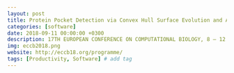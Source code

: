 ```yaml
---
layout: post
title: Protein Pocket Detection via Convex Hull Surface Evolution and Associated Reeb Graph
categories: [software]
date: 2018-09-11 00:00:00 +0300
description: 17TH EUROPEAN CONFERENCE ON COMPUTATIONAL BIOLOGY, 8 – 12 September, 2018, Athens, Greece. Theme - Proteins, Code - PT22.
img: eccb2018.png
website: http://eccb18.org/programme/
tags: [Productivity, Software] # add tag
---
```

